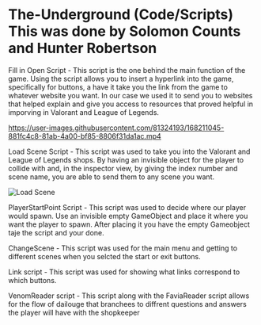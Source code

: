 # The-Underground (Code/Scripts) This was done by Solomon Counts and Hunter Robertson
Fill in
Open Script - This script is the one behind the main function of the game. Using the script allows you to insert a hyperlink into the game, specifically for buttons, a have it take you the link from the game to whatever website you want. In our case we used it to send you to websites that helped explain and give you access to resources that proved helpful in imporving in Valorant and League of Legends. 


https://user-images.githubusercontent.com/81324193/168211045-881fc4c8-81ab-4a00-bf85-8806f31da1ac.mp4


Load Scene Script - This script was used to take you into the Valorant and League of Legends shops. By having an invisible object for the player to collide with and, in the inspector view, by giving the index number and scene name, you are able to send them to any scene you want. 


![Load Scene](https://user-images.githubusercontent.com/81324193/168211371-1b136b80-a48f-4859-97fe-d437e58f35f6.gif)


PlayerStartPoint Script - This script was used to decide where our player would spawn. Use an invisible empty GameObject and place it where you want the player to spawn. After placing it you have the empty Gameobject taje the script and your done.


ChangeScene - This script was used for the main menu and getting to different scenes when you selcted the start or exit buttons.

Link script - This script was used for showing what links correspond to which buttons.

VenomReader script - This script along with the FaviaReader script allows for the flow of dailouge that branchees to diffrent questions and answers the player will have with the shopkeeper
